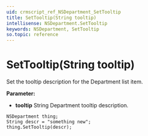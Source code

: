 ```yaml
---
uid: crmscript_ref_NSDepartment_SetTooltip
title: SetTooltip(String tooltip)
intellisense: NSDepartment.SetTooltip
keywords: NSDepartment, SetTooltip
so.topic: reference
---
```


# SetTooltip(String tooltip)

Set the tooltip description for the Department list item.

**Parameter:** 
 - **tooltip** String Department tooltip description.

```crmscript
NSDepartment thing;
String descr = "something new";
thing.SetTooltip(descr);
```

